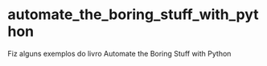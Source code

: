 # automate_the_boring_stuff_with_python
Fiz alguns exemplos do livro Automate the Boring Stuff with Python
